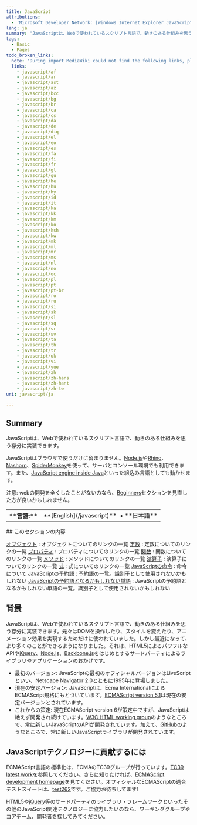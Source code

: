 ```yaml
---
title: JavaScript
attributions:
  - 'Microsoft Developer Network: [Windows Internet Explorer JavaScript reference Article](http://msdn.microsoft.com/en-us/library/ie/yek4tbz0%28v=vs.94%29.aspx)'
lang: ja
summary: "JavaScriptは、Webで使われているスクリプト言語で、動きのある仕組みを思う存分に実装できます。\n"
tags:
  - Basic
  - Pages
todo_broken_links:
  note: 'During import MediaWiki could not find the following links, please fix and adjust this list.'
  links:
    - javascript/af
    - javascript/ar
    - javascript/ast
    - javascript/az
    - javascript/bcc
    - javascript/bg
    - javascript/br
    - javascript/ca
    - javascript/cs
    - javascript/da
    - javascript/de
    - javascript/diq
    - javascript/el
    - javascript/eo
    - javascript/es
    - javascript/fa
    - javascript/fi
    - javascript/fr
    - javascript/gl
    - javascript/gu
    - javascript/he
    - javascript/hu
    - javascript/hy
    - javascript/id
    - javascript/it
    - javascript/ka
    - javascript/kk
    - javascript/km
    - javascript/ko
    - javascript/ksh
    - javascript/kw
    - javascript/mk
    - javascript/ml
    - javascript/mr
    - javascript/ms
    - javascript/nl
    - javascript/no
    - javascript/oc
    - javascript/pl
    - javascript/pt
    - javascript/pt-br
    - javascript/ro
    - javascript/ru
    - javascript/si
    - javascript/sk
    - javascript/sl
    - javascript/sq
    - javascript/sr
    - javascript/sv
    - javascript/ta
    - javascript/th
    - javascript/tr
    - javascript/uk
    - javascript/vi
    - javascript/yue
    - javascript/zh
    - javascript/zh-hans
    - javascript/zh-hant
    - javascript/zh-tw
uri: javascript/ja

---
```

## <span>Summary</span>

JavaScriptは、Webで使われているスクリプト言語で、動きのある仕組みを思う存分に実装できます。

JavaScriptはブラウザで使うだけに留まりません。[Node.js](http://nodejs.org)や[Rhino](https://developer.mozilla.org/en-US/docs/Rhino)、[Nashorn](http://openjdk.java.net/projects/nashorn/)、[SpiderMonkey](https://developer.mozilla.org/en-US/docs/Mozilla/Projects/SpiderMonkey)を使って、サーバとコンソール環境でも利用できます。また、[JavaScript engine inside Java](http://en.wikipedia.org/wiki/Scripting_for_the_Java_Platform)といった組込み言語としても動かせます。

注意: webの開発を全くしたことがないのなら、[Beginners](/Beginners)セクションを見直した方が良いかもしれません。

<table class="nmbox languages" style>
<tr>
<th class="mbox-image" style>
**言語:**

</th>
<td class="mbox-text">
**[English](/javascript)**  • <span lang="ja">**日本語**</span>

</td>
</tr>
</table>
## <span>このセクションの内容</span>

 [オブジェクト](/javascript/objects)
:   オブジェクトについてのリンクの一覧
 [定数](/javascript/constants)
:   定数についてのリンクの一覧
 [プロパティ](/javascript/properties)
:   プロパティについてのリンクの一覧
 [関数](/javascript/functions)
:   関数についてのリンクの一覧
 [メソッド](/javascript/methods)
:   メソッドについてのリンクの一覧
 [演算子](/javascript/operators)
:   演算子についてのリンクの一覧
 [式](/javascript/statements)
:   式についてのリンクの一覧
 [JavaScriptの命令](/javascript/directives)
:   命令について
 [JavaScriptの予約語](/javascript/reserved_words)
:   予約語の一覧。識別子として使用されないかもしれない
 [JavaScriptの予約語となるかもしれない単語](/javascript/future_reserved_words)
:   JavaScriptの予約語となるかもしれない単語の一覧。識別子として使用されないかもしれない

## <span>背景</span>

JavaScriptは、Webで使われているスクリプト言語で、動きのある仕組みを思う存分に実装できます。元々はDOMを操作したり、スタイルを変えたり、アニメーション効果を実現するためだけに使われていました。しかし最近になって、より多くのことができるようになりました。それは、HTML5によるパワフルなAPIや[jQuery](http://jquery.com/)、[Node.js](http://nodejs.org/)、[Backbone.js](http://backbonejs.org/)をはじめとするサードパーティによるライブラリやアプリケーションのおかげです。

-   最初のバージョン: JavaScriptの最初のオフィシャルバージョンはLiveScriptといい、Netscape Navigator 2.0とともに1995年に登場しました。
-   現在の安定バージョン: JavaScriptは、Ecma InternationalによるECMAScript規格にもとづいています。[ECMAScript version 5.1](http://www.ecma-international.org/ecma-262/5.1/)は現在の安定バージョンとされています。
-   これからの策定: 現在ECMAScript version 6が策定中ですが、JavaScriptは絶えず開発され続けています。[W3C HTML working group](http://www.w3.org/html/wg/)のようなところで、常に新しいJavaScriptのAPIが開発されています。加えて、[GitHub](https://github.com/)のようなところで、常に新しいJavaScriptライブラリが開発されています。

## <span>JavaScriptテクノロジーに貢献するには</span>

ECMAScript言語の標準化は、ECMAのTC39グループが行っています。[TC39 latest work](http://wiki.ecmascript.org/doku.php?id=harmony:specification_drafts)を参照してください。さらに知りたければ、[ECMAScript development homepage](http://www.ecmascript.org/dev.php)を見てください。オフィシャルなECMAScriptの適合テストスイートは、[test262](https://github.com/tc39/test262)です。ご協力お待ちしてます!

HTML5や[jQuery](http://jquery.com/)等のサードパーティのライブラリ・フレームワークといったその他のJavaScript関連テクノロジーに協力したいのなら、ワーキンググループやコアチーム、開発者を探してみてください。

